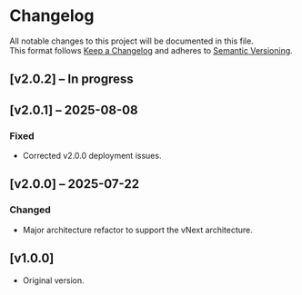 # Changelog

All notable changes to this project will be documented in this file.  
This format follows [Keep a Changelog](https://keepachangelog.com/) and adheres to [Semantic Versioning](https://semver.org/).

## [v2.0.2] – In progress

## [v2.0.1] – 2025-08-08
### Fixed
- Corrected v2.0.0 deployment issues.

## [v2.0.0] – 2025-07-22
### Changed
- Major architecture refactor to support the vNext architecture.

## [v1.0.0] 
- Original version.
